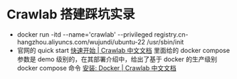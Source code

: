 # Crawlab 搭建踩坑实录


* docker run -itd --name='crawlab' --privileged registry.cn-hangzhou.aliyuncs.com/wujundi/ubuntu-22 /usr/sbin/init
* 官网的 quick start [快速开始 | Crawlab 中文文档](https://docs.crawlab.cn/zh/guide/quick-start.html) 里面给的 docker compose 参数是 demo 级别的，在其部署介绍中，给出了基于 docker 的生产级别 docker compose 命令 [安装: Docker | Crawlab 中文文档](https://docs.crawlab.cn/zh/guide/installation/docker.html)
